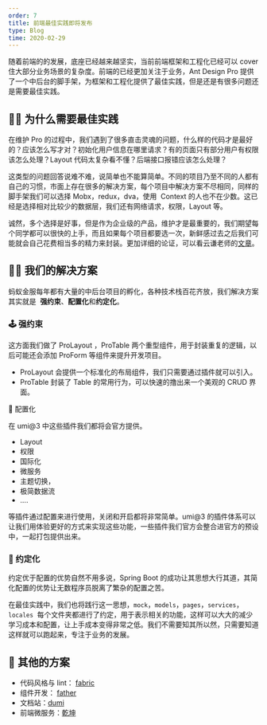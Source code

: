 ```yaml
---
order: 7
title: 前端最佳实践即将发布
type: Blog
time: 2020-02-29
---
```


随着前端的的发展，底座已经越来越坚实，当前前端框架和工程化已经可以 cover 住大部分业务场景的复杂度。前端的已经更加关注于业务，Ant Design Pro 提供了一个中后台的脚手架，为框架和工程化提供了最佳实践，但是还是有很多问题还是需要最佳实践。

## 🤷‍♂️ 为什么需要最佳实践

在维护 Pro 的过程中，我们遇到了很多直击灵魂的问题，什么样的代码才是最好的？应该怎么写才对？初始化用户信息在哪里请求？有的页面只有部分用户有权限该怎么处理？Layout 代码太复杂看不懂？后端接口报错应该怎么处理？

这类型的问题回答说难不难，说简单也不能算简单。不同的项目乃至不同的人都有自己的习惯，市面上存在很多的解决方案，每个项目中解决方案不尽相同，同样的脚手架我们可以选择 Mobx，redux，dva，使用  Context 的人也不在少数。这已经是选择相对比较少的数据层，我们还有网络请求，权限，Layout 等。

诚然，多个选择是好事，但是作为企业级的产品，维护才是最重要的，我们期望每个同学都可以很快的上手，而且如果每个项目都要选一次，新鲜感过去之后我们可能就会自己花费相当多的精力来封装。更加详细的论证，可以看云谦老师的[文章](https://zhuanlan.zhihu.com/p/94949118?from_voters_page=true)。

## 🏄‍♂️ 我们的解决方案

蚂蚁金服每年都有大量的中后台项目的孵化，各种技术栈百花齐放，我们解决方案其实就是  **强约束**、**配置化**和**约定化**。

### 🕹 强约束

这方面我们做了 ProLayout ，ProTable 两个重型组件，用于封装重复的逻辑，以后可能还会添加 ProForm 等组件来提升开发项目。

- ProLayout 会提供一个标准化的布局组件，我们只需要通过插件就可以引入。
- ProTable 封装了 Table 的常用行为，可以快速的撸出来一个美观的 CRUD 界面。

🔩 配置化

在 umi@3 中这些插件我们都将会官方提供。

- Layout
- 权限
- 国际化
- 微服务
- 主题切换，
- 极简数据流
- ....

等插件通过配置来进行使用，关闭和开启都将非常简单。umi@3 的插件体系可以让我们用体验更好的方式来实现这些功能，一些插件我们官方会整合进官方的预设中，一起打包提供出来。

### 🧬 约定化

约定优于配置的优势自然不用多说，Spring Boot 的成功让其思想大行其道，其简化配置的优势让无数程序员脱离了繁杂的配置之苦。

在最佳实践中，我们也将践行这一思想，`mock`，`models`，`pages`，`services`，`locales`  每个文件夹都进行了约定，用于表示相关的功能，这样可以大大的减少学习成本和配置，让上手成本变得非常之低。我们不需要知其所以然，只需要知道这样就可以跑起来，专注于业务的发展。

## 🛒 其他的方案

- 代码风格与 lint： [fabric](https://github.com/umijs/fabric/)
- 组件开发： [father](https://github.com/umijs/father)
- 文档站：[dumi](https://github.com/umijs/dumi)
- 前端微服务：[乾坤](https://github.com/umijs/qiankun)
